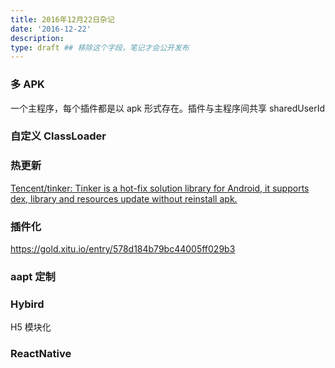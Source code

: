 ```yaml
---
title: 2016年12月22日杂记
date: '2016-12-22'
description:
type: draft ## 移除这个字段，笔记才会公开发布
---
```


### 多 APK

一个主程序，每个插件都是以 apk 形式存在。插件与主程序间共享 sharedUserId

### 自定义 ClassLoader

### 热更新

[Tencent/tinker: Tinker is a hot-fix solution library for Android, it supports dex, library and resources update without reinstall apk.](https://github.com/Tencent/tinker)

### 插件化

https://gold.xitu.io/entry/578d184b79bc44005ff029b3


### aapt 定制

### Hybird

H5 模块化

### ReactNative

